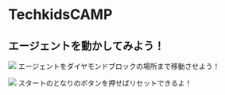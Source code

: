 # TechkidsCAMP

## エージェントを動かしてみよう！

![](https://raw.githubusercontent.com/maple-1031/TechkidsCampTutorial/master/images/move-tutorial.gif)
エージェントをダイヤモンドブロックの場所まで移動させよう！

![](https://raw.githubusercontent.com/maple-1031/TechkidsCampTutorial/master/images/move-reset.gif)
スタートのとなりのボタンを押せばリセットできるよ！
